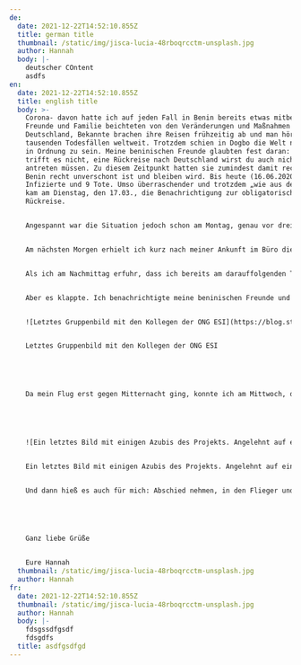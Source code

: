 ```yaml
---
de:
  date: 2021-12-22T14:52:10.855Z
  title: german title
  thumbnail: /static/img/jisca-lucia-48rboqrcctm-unsplash.jpg
  author: Hannah
  body: |-
    deutscher COntent
    asdfs
en:
  date: 2021-12-22T14:52:10.855Z
  title: english title
  body: >-
    Corona- davon hatte ich auf jeden Fall in Benin bereits etwas mitbekommen.
    Freunde und Familie beichteten von den Veränderungen und Maßnahmen in
    Deutschland, Bekannte brachen ihre Reisen frühzeitig ab und man hört von
    tausenden Todesfällen weltweit. Trotzdem schien in Dogbo die Welt noch ganz
    in Ordnung zu sein. Meine beninischen Freunde glaubten fest daran: uns
    trifft es nicht, eine Rückreise nach Deutschland wirst du auch nicht
    antreten müssen. Zu diesem Zeitpunkt hatten sie zumindest damit recht, dass
    Benin recht unverschont ist und bleiben wird. Bis heute (16.06.2020) nur 483
    Infizierte und 9 Tote. Umso überraschender und trotzdem „wie aus dem Nichts“
    kam am Dienstag, den 17.03., die Benachrichtigung zur obligatorischen
    Rückreise.


    Angespannt war die Situation jedoch schon am Montag, genau vor drei Monaten. Meine amerikanische Freundin Carly kam gegen Mittag in unser Büro und teilte uns mit, dass alle Freiwilligen ihrer Organisation zurückgeholt werden. Und dass sie bereits morgen abfahren müsse. Das war schon mal ein großer Schock. Ich war unglaublich traurig, ist denn Dogbo ohne Carly nicht mehr wirklich Dogbo. Gleichzeitig fing auch ich an, mich zu fragen, ob ich denn auch zurück müsse. Die Nacht von Montag auf Dienstag war recht kurz. Ich informierte mein Eltern über die Neuigkeiten und meine Sorgen, ebenfalls abbrechen zu müssen. Des Weiteren begleitete ich Carly zu ihrer Wohnung und half ihr ihre Sachen zu packen.


    Am nächsten Morgen erhielt ich kurz nach meiner Ankunft im Büro die Nachricht, dass auch wir weltwärts- Freiwilligen zurück nach Deutschland müssen und ich so schnell wie möglich meine Sachen packen solle. Um ehrlich zu sein, brach in diesem Moment für mich eine Welt zusammen. Trotzdem schaffte ich es – oder besser gesagt, versuchte ich es – Ordnung in meine Unterkunft zu bringen. Was sich alles in 8 Monaten in so einem Haus alles ansammeln kann! Glücklicherweise hatte ich sowohl beim Aufräumen, als auch beim Durchstehen dieser Situation Unterstützung von Caro. Sie ist ebenfalls eine Deutsche, welche seit Mitte Februar mit freiwillig im Projekt arbeitete. Sie war wirklich eine große Stütze. Zusammen versuchten wir das Haus auf Vordermann zu bringen und uns gegenseitig zu trösten. Denn auch sie musste vorzeitig abreisen, obwohl sie privat her kam.


    Als ich am Nachmittag erfuhr, dass ich bereits am darauffolgenden Tag in den Flieger Richtung Heimat steigen sollte, verstand ich die Welt nicht mehr. Warum? Wie? Das geht doch nicht!


    Aber es klappte. Ich benachrichtigte meine beninischen Freunde und packte nebenbei weiter meine Sachen. Zum Glück durfte ich zwei Gepäckstücke verwenden, das erleichterte den Packprozess erheblich. Während Abends meine Freunde eintrudelten, um mich ein letztes Mal zu sehen, musste ich gleichzeitig weiter packen. Die Nacht war noch kürzer als die vorherige.


    ![Letztes Gruppenbild mit den Kollegen der ONG ESI](https://blog.sternsinger.de/wp-content/uploads/2020/06/IMG-20200319-WA0014-700x394.jpg)


    Letztes Gruppenbild mit den Kollegen der ONG ESI


     


    Da mein Flug erst gegen Mitternacht ging, konnte ich am Mittwoch, den 18.03., noch einmal ins Projekt und mich von den Azubis und Kollegen verabschieden. Das war nicht einfach, aber ich bin unglaublich dankbar, diese Zeit noch gehabt zu haben. Das letzte Abendteuer war dann die Autofahrt zum Flughafen. Charles, der Fahrer des Projekts, Basile, mein Mentor, Caro und ein guter beninischer Freund begleiteten mich. Wir hatten mit Carly vereinbart, uns am Flughafen zu verabschieden. Ihr Flug ging früher als meiner und somit sollte das eigentlich kein Problem werden. Eigentlich. Eine Autopanne machte uns jedoch einen Strich durch die Rechnung. Nach einer Stunde des Wartens, schafften wir es gerade noch rechtzeitig Carly ein letztes Mal zu drücken.


     


    ![Ein letztes Bild mit einigen Azubis des Projekts. Angelehnt auf eine miteinander durchgeführte Yoga-Stunde](https://blog.sternsinger.de/wp-content/uploads/2020/06/IMG-20200319-WA0037-700x394.jpg)


    Ein letztes Bild mit einigen Azubis des Projekts. Angelehnt auf eine miteinander durchgeführte Yoga-Stunde


    Und dann hieß es auch für mich: Abschied nehmen, in den Flieger und ab nach Deutschland. Dort erwartete mich meine Familie und auch, wenn ich mich freute sie wieder zu sehen, hing mein Herz noch in Benin. Jene vergangenen Tage und die darauffolgenden Wochen waren nicht leicht, dennoch fühlte ich mich durch das KMW und meine Familie gut betreut. Ich konnte mich in der Gewissheit wiegen, jeder Zeit auf ein offenes und unterstützendes Ohr bei meiner Entsendeorganisation zu stoßen. Aber auch meine beninischen Freunde und Kollegen von der ONG ESI halfen mir bei meinen Reisevorbereitungen. Ich bin dankbar, dass ich von jeder Seite auf Verständnis stieß und fühlte mich jederzeit gut umsorgt. Und das nicht nur während des plötzlichen Abbruchs, sondern auch über meinen ganzen Freiwilligendienst hinweg. Die Erfahrungen und Erlebnisse meiner 8 Monate in Benin will ich auf keinen Fall missen und bin dankbar dieses Traum ermöglicht bekommen zu haben.


     


    Ganz liebe Grüße


    Eure Hannah
  thumbnail: /static/img/jisca-lucia-48rboqrcctm-unsplash.jpg
  author: Hannah
fr:
  date: 2021-12-22T14:52:10.855Z
  thumbnail: /static/img/jisca-lucia-48rboqrcctm-unsplash.jpg
  author: Hannah
  body: |-
    fdsgssdfgsdf
    fdsgdfs
  title: asdfgsdfgd
---
```


